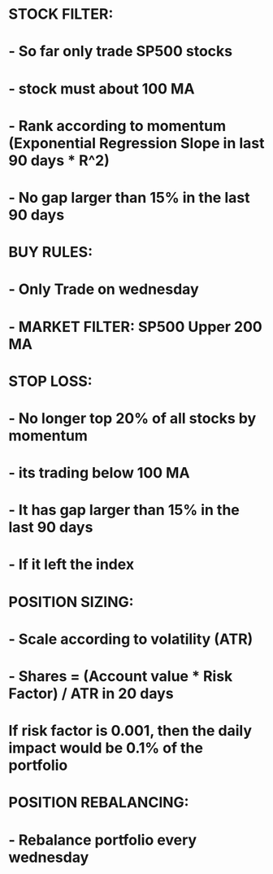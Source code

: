 

# STOCK FILTER: 
# - So far only trade SP500 stocks
# - stock must about 100 MA
# - Rank according to momentum (Exponential Regression Slope in last 90 days * R^2)
# - No gap larger than 15% in the last 90 days

# BUY RULES:
# - Only Trade on wednesday
# - MARKET FILTER: SP500 Upper 200 MA

# STOP LOSS:
# - No longer top 20% of all stocks by momentum
# - its trading below 100 MA
# - It has gap larger than 15% in the last 90 days
# - If it left the index

# POSITION SIZING:
# - Scale according to volatility (ATR)
# - Shares = (Account value * Risk Factor) / ATR in 20 days
# If risk factor is 0.001, then the daily impact would be 0.1% of the portfolio

# POSITION REBALANCING:
# - Rebalance portfolio every wednesday

